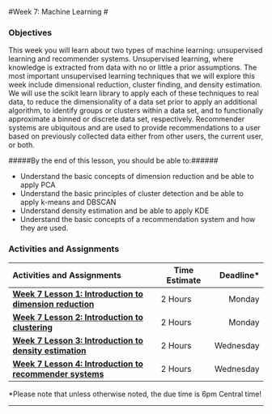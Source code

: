 #Week 7: Machine Learning #
### Objectives ###

This week you will learn about two types of machine learning: unsupervised learning and recommender systems. Unsupervised learning, where knowledge is
extracted from data with no or little a prior assumptions. The most
important unsupervised learning techniques that we will explore this
week include dimensional reduction, cluster finding, and density
estimation. We will use the scikit learn library to apply each of these
techniques to real data, to reduce the dimensionality of a data set
prior to apply an additional algorithm, to identify groups or clusters
within a data set, and to functionally approximate a binned or
discrete data set, respectively. Recommender
systems are ubiquitous and are used to provide recommendations to a user
based on previously collected data either from other users, the current
user, or both.

#####By the end of this lesson, you should be able to:######

- Understand the basic concepts of dimension reduction and be able to apply PCA
- Understand the basic principles of cluster detection and be able to apply k-means and DBSCAN
- Understand density estimation and be able to apply KDE
- Understand the basic concepts of a recommendation system and how they
are used.

### Activities and Assignments ###

|Activities and Assignments | Time Estimate | Deadline* |
|:------| -----|----------:|
|**[Week 7 Lesson 1: Introduction to dimension reduction](lesson1.md)**| 2 Hours | Monday |
|**[Week 7 Lesson 2: Introduction to clustering](lesson2.md)**| 2 Hours | Monday |
|**[Week 7 Lesson 3: Introduction to density estimation](lesson3.md)**| 2 Hours | Wednesday|
|**[Week 7 Lesson 4: Introduction to recommender systems](lesson3.md)**| 2 Hours | Wednesday|

*Please note that unless otherwise noted, the due time is 6pm Central time!

----------
